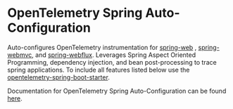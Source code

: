 # OpenTelemetry Spring Auto-Configuration

Auto-configures OpenTelemetry instrumentation for [spring-web](../spring-web/spring-web-3.1/library)
, [spring-webmvc](../spring-webmvc/spring-webmvc-5.3/library),
and [spring-webflux](../spring-webflux/spring-webflux-5.3/library). Leverages Spring Aspect Oriented
Programming,
dependency injection, and bean post-processing to trace spring applications. To include all features
listed below use the [opentelemetry-spring-boot-starter](../starters/spring-boot-starter/README.md).

Documentation for OpenTelemetry Spring Auto-Configuration can be found [here](https://opentelemetry.io/docs/zero-code/java/spring-boot-starter/out-of-the-box-instrumentation/).
